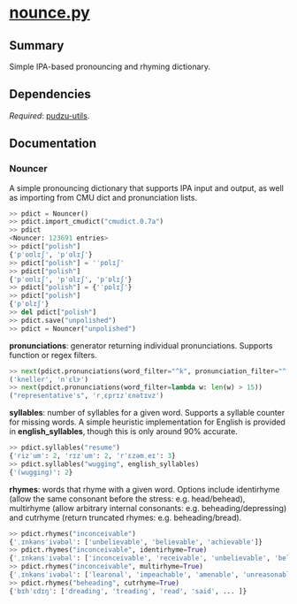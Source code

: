 # [nounce.py](pudzu/sandbox/nounce.py)

## Summary 
Simple IPA-based pronouncing and rhyming dictionary. 

## Dependencies
*Required*: [pudzu-utils](https://github.com/Udzu/pudzu-packages/tree/master/pudzu-utils).

## Documentation

### Nouncer

A simple pronouncing dictionary that supports IPA input and output, as well as importing from CMU dict and pronunciation lists.

```python
>> pdict = Nouncer()
>> pdict.import_cmudict("cmudict.0.7a")
>> pdict
<Nouncer: 123691 entries>
>> pdict["polish"]
{'pˈoʊlɪʃ', 'pˈɑlɪʃ'}
>> pdict["polish"] = 'ˈpɒlɪʃ'
>> pdict["polish"]
{'pˈoʊlɪʃ', 'pˈɑlɪʃ', 'pˈɒlɪʃ'}
>> pdict["polish"] = {'ˈpɒlɪʃ'}
>> pdict["polish"]
{'pˈɒlɪʃ'}
>> del pdict["polish"]
>> pdict.save("unpolished")
>> pdict = Nouncer("unpolished")
```

**pronunciations**: generator returning individual pronunciations. Supports function or regex filters.

```python
>> next(pdict.pronunciations(word_filter="^k", pronunciation_filter="^[^k]"))
('kneller', 'nˈɛlɝ')
>> next(pdict.pronunciations(word_filter=lambda w: len(w) > 15))
("representative's", 'rˌɛprɪzˈɛnətɪvz')
```

**syllables**: number of syllables for a given word. Supports a syllable counter for missing words. A simple heuristic implementation for English is provided in **english_syllables**, though this is only around 90% accurate.

```python
>> pdict.syllables("resume")
{'rizˈum': 2, 'rɪzˈum': 2, 'rˈɛzəmˌeɪ': 3}
>> pdict.syllables("wugging", english_syllables)
{'(wugging)': 2}
```

**rhymes**: words that rhyme with a given word. Options include identirhyme (allow the same consonant before the stress: e.g. head/behead), multirhyme (allow arbitrary internal consonants: e.g. beheading/depressing) and cutrhyme (return truncated rhymes: e.g. beheading/bread).

```python
>> pdict.rhymes("inconceivable")
{'ˌɪnkənsˈivəbəl': ['unbelievable', 'believable', 'achievable']}
>> pdict.rhymes("inconceivable", identirhyme=True)
{'ˌɪnkənsˈivəbəl': ['inconceivable', 'receivable', 'unbelievable', 'believable', 'achievable', 'conceivable']}
>> pdict.rhymes("inconceivable", multirhyme=True)
{'ˌɪnkənsˈivəbəl': ['learonal', 'impeachable', 'amenable', 'unreasonable', ... ]}
>> pdict.rhymes("beheading", cutrhyme=True)
{'bɪhˈɛdɪŋ': ['dreading', 'treading', 'read', 'said', ... ]}
```
